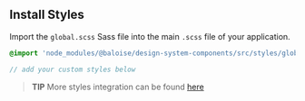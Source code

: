 ## Install Styles

Import the `global.scss` Sass file into the main `.scss` file of your application.

```scss
@import 'node_modules/@baloise/design-system-components/src/styles/global.scss';

// add your custom styles below
```

> **TIP**
> More styles integration can be found [here](https://github.com/baloise/web-app-utils)

<br />
